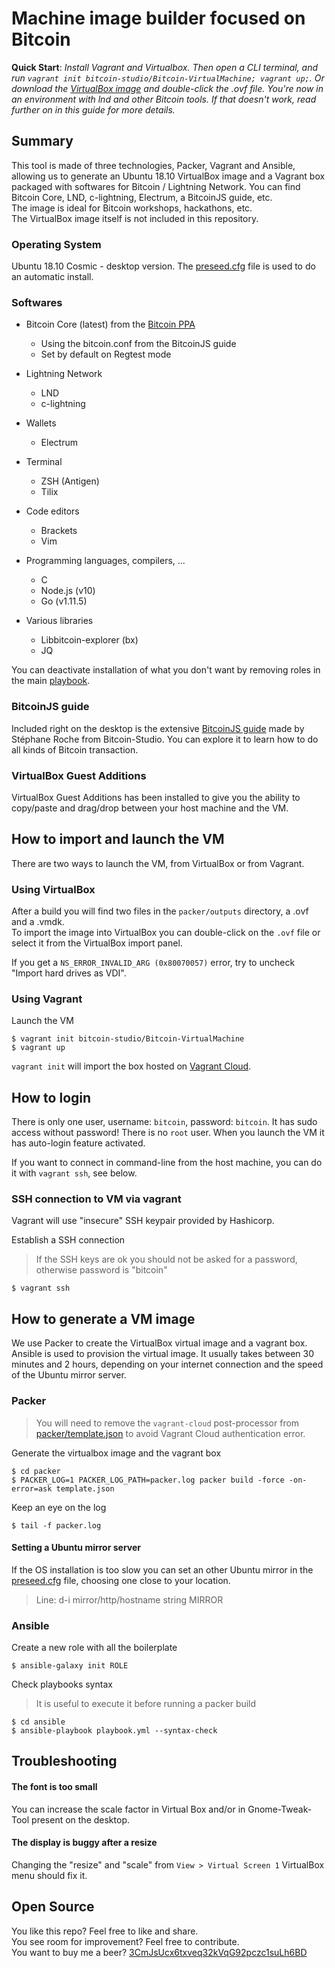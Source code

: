 # Machine image builder focused on Bitcoin

**Quick Start**: _Install Vagrant and Virtualbox. 
Then open a CLI terminal, and run `vagrant init bitcoin-studio/Bitcoin-VirtualMachine; vagrant up;`. 
Or download the [VirtualBox image](https://keybase.pub/janakasteph/Bitcoin-VirtualMachine) and double-click the .ovf file. 
You're now in an environment with lnd and other Bitcoin tools. If that doesn't work, read further on in this guide for more details._

## Summary

This tool is made of three technologies, Packer, Vagrant and Ansible, allowing us to generate an Ubuntu 18.10 VirtualBox 
image and a Vagrant box packaged with softwares for Bitcoin / Lightning Network. You can find Bitcoin Core, LND, c-lightning, 
Electrum, a BitcoinJS guide, etc. <br/>
The image is ideal for Bitcoin workshops, hackathons, etc. <br/>
The VirtualBox image itself is not included in this repository. 


### Operating System

Ubuntu 18.10 Cosmic - desktop version.
The [preseed.cfg](packer/http/preseed.cfg) file is used to do an automatic install.

### Softwares

- Bitcoin Core (latest) from the [Bitcoin PPA](https://launchpad.net/~bitcoin/+archive/ubuntu/bitcoin) 
  - Using the bitcoin.conf from the BitcoinJS guide
  - Set by default on Regtest mode

- Lightning Network  
  - LND
  - c-lightning  
  
- Wallets
  - Electrum  

- Terminal
  - ZSH (Antigen)
  - Tilix
    
- Code editors
  - Brackets
  - Vim

- Programming languages, compilers, ...
  - C
  - Node.js (v10)
  - Go (v1.11.5)  

- Various libraries
  - Libbitcoin-explorer (bx)
  - JQ


You can deactivate installation of what you don't want by removing roles in the main [playbook](ansible/playbook.yml).


### BitcoinJS guide

Included right on the desktop is the extensive [BitcoinJS guide](https://github.com/bitcoin-studio/Bitcoin-Programming-with-BitcoinJS)
made by Stéphane Roche from Bitcoin-Studio. You can explore it to learn how to do all kinds of Bitcoin transaction.


### VirtualBox Guest Additions

VirtualBox Guest Additions has been installed to give you the ability to copy/paste and drag/drop between your host 
machine and the VM.


## How to import and launch the VM

There are two ways to launch the VM, from VirtualBox or from Vagrant.

### Using VirtualBox

After a build you will find two files in the `packer/outputs` directory, a .ovf and a .vmdk.  
To import the image into VirtualBox you can double-click on the `.ovf` file or select it from the VirtualBox import panel.

If you get a `NS_ERROR_INVALID_ARG (0x80070057)` error, try to uncheck "Import hard drives as VDI".  


### Using Vagrant

Launch the VM
```
$ vagrant init bitcoin-studio/Bitcoin-VirtualMachine
$ vagrant up
```

`vagrant init` will import the box hosted on [Vagrant Cloud](https://app.vagrantup.com/bitcoin-studio/boxes/Bitcoin-VirtualMachine).


## How to login

There is only one user, username: `bitcoin`, password: `bitcoin`. 
It has sudo access without password!
There is no `root` user.
When you launch the VM it has auto-login feature activated.

If you want to connect in command-line from the host machine, you can do it with `vagrant ssh`, see below.

### SSH connection to VM via vagrant

Vagrant will use "insecure" SSH keypair provided by Hashicorp.

Establish a SSH connection
> If the SSH keys are ok you should not be asked for a password, otherwise password is "bitcoin"
```
$ vagrant ssh
```


## How to generate a VM image 

We use Packer to create the VirtualBox virtual image and a vagrant box.
Ansible is used to provision the virtual image.
It usually takes between 30 minutes and 2 hours, depending on your internet connection and the speed of the Ubuntu mirror server.

### Packer
> You will need to remove the `vagrant-cloud` post-processor from [packer/template.json](packer/template.json)
> to avoid Vagrant Cloud authentication error. 

Generate the virtualbox image and the vagrant box
```
$ cd packer
$ PACKER_LOG=1 PACKER_LOG_PATH=packer.log packer build -force -on-error=ask template.json
```

Keep an eye on the log
```
$ tail -f packer.log
```

#### Setting a Ubuntu mirror server

If the OS installation is too slow you can set an other Ubuntu mirror in the 
[preseed.cfg](packer/http/preseed.cfg) file, choosing one close to your location.
> Line: d-i mirror/http/hostname string MIRROR


### Ansible

Create a new role with all the boilerplate
```
$ ansible-galaxy init ROLE
```

Check playbooks syntax
> It is useful to execute it before running a packer build
```
$ cd ansible
$ ansible-playbook playbook.yml --syntax-check
```


## Troubleshooting

#### The font is too small
You can increase the scale factor in Virtual Box and/or in Gnome-Tweak-Tool present on the desktop.

#### The display is buggy after a resize
Changing the "resize" and "scale" from `View > Virtual Screen 1` VirtualBox menu should fix it.


## Open Source 

You like this repo? Feel free to like and share. <br/>
You see room for improvement? Feel free to contribute. <br/>
You want to buy me a beer? [3CmJsUcx6txveq32kVqG92pczc1suLh6BD](bitcoin_donation.png) <br/>
